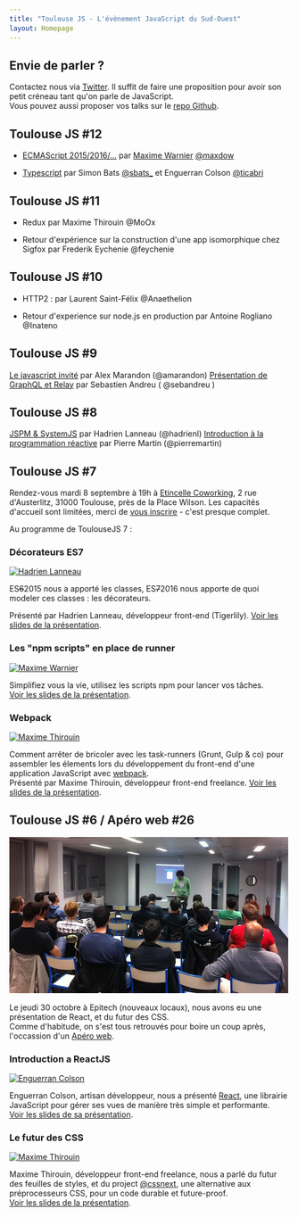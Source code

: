```yaml
---
title: "Toulouse JS - L'évènement JavaScript du Sud-Ouest"
layout: Homepage
---
```


## Envie de parler ?

Contactez nous via [Twitter](https://twitter.com/ToulouseJS). Il suffit de faire une proposition pour avoir son petit créneau tant qu'on parle de JavaScript.<br>
Vous pouvez aussi proposer vos talks sur le [repo Github](https://github.com/francejs/ToulouseJS/issues?state=open).

## Toulouse JS #12

- [ECMAScript 2015/2016/...](http://slides.com/maxdow/ecmascript#/) par [Maxime Warnier](maxlab.fr "blog javascript ux angularjs") [@maxdow](twitter.com/maxdow)

- [Typescript](https://t.co/bR0BG3RyWp) par Simon Bats [@sbats_](https://twitter.com/sbats_) et Enguerran Colson [@ticabri](https://twitter.com/ticabri)

## Toulouse JS #11

- Redux par Maxime Thirouin @MoOx

- Retour d'expérience sur la construction d'une app isomorphique chez Sigfox par Frederik Eychenie @feychenie

## Toulouse JS #10

- HTTP2 : par Laurent Saint-Félix @Anaethelion

- Retour d'experience sur node.js en production par Antoine Rogliano @Inateno

## Toulouse JS #9

[Le javascript invité](http://alexmarandon.com/slides/javascript-invite/) par Alex Marandon (@amarandon) [Présentation de GraphQL et Relay](https://www.icloud.com/keynote/000fZ0gEOCjahY4CsbsHNEtNA#Pre%CC%81sentation) par Sebastien Andreu ( @sebandreu )

## Toulouse JS #8

[JSPM & SystemJS](http://slides.com/hadrieneu/deck) par Hadrien Lanneau (@hadrienl) [Introduction à la programmation réactive](http://real34.github.io/slides/si-utilisateur-etait-fonction/#1) par Pierre Martin (@pierremartin)

## Toulouse JS #7

Rendez-vous mardi 8 septembre à 19h à [Etincelle Coworking](http://www.coworking-toulouse.com/), 2 rue d'Austerlitz, 31000 Toulouse, près de la Place Wilson. Les capacités d'accueil sont limitées, merci de [vous inscrire](http://www.eventbrite.fr/e/billets-toulousejs-7-18315536262) - c'est presque complet.

Au programme de ToulouseJS 7 :

### Décorateurs ES7

[![Hadrien Lanneau](img/speakers/hadrien-lanneau.png "Hadrien Lanneau")](https://hadrien.eu)

ES~~6~~2015 nous a apporté les classes, ES~~7~~2016 nous apporte de quoi modeler ces classes : les décorateurs.

Présenté par Hadrien Lanneau, développeur front-end (Tigerlily). [Voir les slides de la présentation](http://slides.com/hadrieneu/d-co).

### Les "npm scripts" en place de runner

[![Maxime Warnier](https://avatars2.githubusercontent.com/u/711050?s=64 "Maxime Warnier")](http://maxlab.fr/)

Simplifiez vous la vie, utilisez les scripts npm pour lancer vos tâches.<br>
[Voir les slides de la présentation](http://slides.com/maxdow/npm).

### Webpack

[![Maxime Thirouin](//avatars1.githubusercontent.com/u/157534?v=3&s=64 "Maxime Thirouin")](http://moox.io/)

Comment arrêter de bricoler avec les task-runners (Grunt, Gulp & co) pour assembler les élements lors du développement du front-end d'une application JavaScript avec [webpack](http://webpack.github.io/).<br>
Présenté par Maxime Thirouin, développeur front-end freelance. [Voir les slides de la présentation](https://speakerdeck.com/moox/webpack).

## Toulouse JS #6 / Apéro web #26

![Toulouse JS 6](/assets/meetups/toulousejs6.jpg)

Le jeudi 30 octobre à Epitech (nouveaux locaux), nous avons eu une présentation de React, et du futur des CSS.<br>
Comme d'habitude, on s'est tous retrouvés pour boire un coup après, l'occassion d'un [Apéro web](http://aperoweb-toulouse.github.io/).

### Introduction a ReactJS

[![Enguerran Colson](https://avatars2.githubusercontent.com/u/4551756?v=2&s=64 "Enguerran Colson")](http://blog.ticabri.com/)

Enguerran Colson, artisan développeur, nous a présenté [React](http://facebook.github.io/react/), une librairie JavaScript pour gérer ses vues de manière très simple et performante.<br>
[Voir les slides de sa présentation](http://enguerran.github.io/talks/introduction-reactjs/#/).

### Le futur des CSS

[![Maxime Thirouin](//avatars1.githubusercontent.com/u/157534?v=3&s=64 "Maxime Thirouin")](http://moox.io/)

Maxime Thirouin, développeur front-end freelance, nous a parlé du futur des feuilles de styles, et du project [@cssnext](https://cssnext.github.io/), une alternative aux préprocesseurs CSS, pour un code durable et future-proof.<br>
[Voir les slides de la présentation](http://moox.io/slides/2014/bttc).
